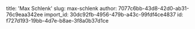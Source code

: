 title: 'Max Schlenk'
slug: max-schlenk
author: 7077c6bb-43d8-42d0-ab31-76c9eaa342ee
import_id: 30dc92fb-4956-479b-a43c-99fdf4ce4837
id: f727d193-19bb-4d7e-b8ae-3f8a0b37d1ce
